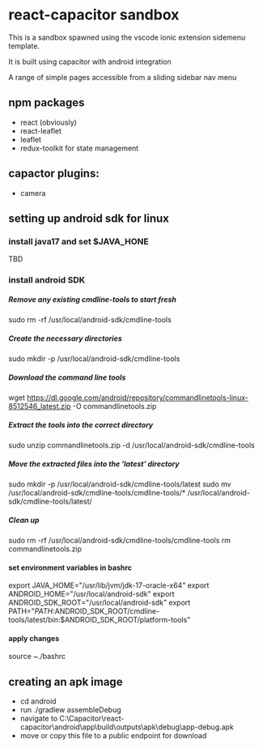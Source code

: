 # react-capacitor sandbox

This is a sandbox spawned using the vscode ionic extension sidemenu template.

It is built using capacitor with android integration

A range of simple pages accessible from a sliding sidebar nav menu

## npm packages

- react (obviously)
- react-leaflet
- leaflet
- redux-toolkit for state management

## capactor plugins:

- camera

## setting up android sdk for linux

### install java17 and set $JAVA_HONE

TBD

### install android SDK

##### Remove any existing cmdline-tools to start fresh

sudo rm -rf /usr/local/android-sdk/cmdline-tools

##### Create the necessary directories

sudo mkdir -p /usr/local/android-sdk/cmdline-tools

##### Download the command line tools

wget https://dl.google.com/android/repository/commandlinetools-linux-8512546_latest.zip -O commandlinetools.zip

##### Extract the tools into the correct directory

sudo unzip commandlinetools.zip -d /usr/local/android-sdk/cmdline-tools

##### Move the extracted files into the 'latest' directory

sudo mkdir -p /usr/local/android-sdk/cmdline-tools/latest
sudo mv /usr/local/android-sdk/cmdline-tools/cmdline-tools/\* /usr/local/android-sdk/cmdline-tools/latest/

##### Clean up

sudo rm -rf /usr/local/android-sdk/cmdline-tools/cmdline-tools
rm commandlinetools.zip

#### set environment variables in bashrc

export JAVA_HOME="/usr/lib/jvm/jdk-17-oracle-x64"
export ANDROID_HOME="/usr/local/android-sdk"
export ANDROID_SDK_ROOT="/usr/local/android-sdk"
export PATH="$PATH:$ANDROID_SDK_ROOT/cmdline-tools/latest/bin:$ANDROID_SDK_ROOT/platform-tools"

#### apply changes

source ~./bashrc

#####

## creating an apk image

- cd android
- run ./gradlew assembleDebug
- navigate to C:\Capacitor\react-capacitor\android\app\build\outputs\apk\debug\app-debug.apk
- move or copy this file to a public endpoint for download
